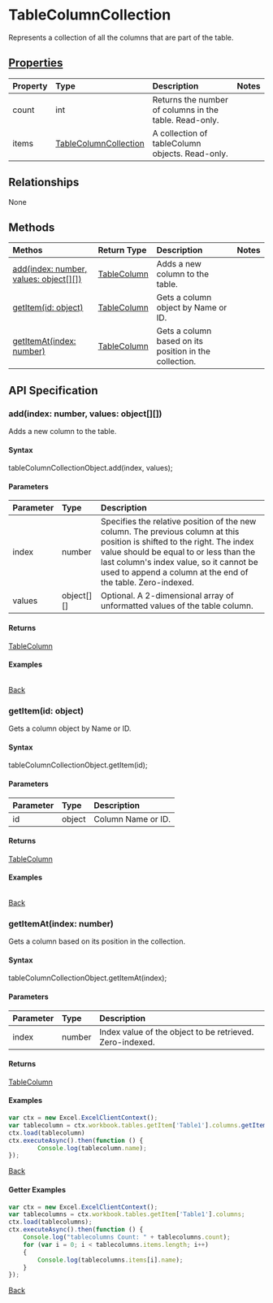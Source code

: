 # TableColumnCollection

Represents a collection of all the columns that are part of the table.

## [Properties](#getter-examples)
| Property       | Type    |Description|Notes |
|:---------------|:--------|:----------|:-----|
|count|int|Returns the number of columns in the table. Read-only.||
|items|[TableColumnCollection](tablecolumncollection.md)|A collection of tableColumn objects. Read-only.||

## Relationships
None

## Methods

| Methos           | Return Type    |Description|Notes |
|:---------------|:--------|:----------|:-----|
|[add(index: number, values: object[][])](#addindex-number-values-object)|[TableColumn](tablecolumn.md)|Adds a new column to the table.||
|[getItem(id: object)](#getitemid-object)|[TableColumn](tablecolumn.md)|Gets a column object by Name or ID.||
|[getItemAt(index: number)](#getitematindex-number)|[TableColumn](tablecolumn.md)|Gets a column based on its position in the collection.||

## API Specification

### add(index: number, values: object[][])
Adds a new column to the table.

#### Syntax
tableColumnCollectionObject.add(index, values);

#### Parameters
| Parameter       | Type    |Description|
|:---------------|:--------|:----------|
|index|number|Specifies the relative position of the new column. The previous column at this position is shifted to the right. The index value should be equal to or less than the last column's index value, so it cannot be used to append a column at the end of the table. Zero-indexed.|
|values|object[][]|Optional. A 2-dimensional array of unformatted values of the table column.|

#### Returns
[TableColumn](tablecolumn.md)

#### Examples
```js

```

[Back](#methods)

### getItem(id: object)
Gets a column object by Name or ID.

#### Syntax
tableColumnCollectionObject.getItem(id);

#### Parameters
| Parameter       | Type    |Description|
|:---------------|:--------|:----------|
|id|object| Column Name or ID.|

#### Returns
[TableColumn](tablecolumn.md)

#### Examples
```js

```

[Back](#methods)

### getItemAt(index: number)
Gets a column based on its position in the collection.

#### Syntax
tableColumnCollectionObject.getItemAt(index);

#### Parameters
| Parameter       | Type    |Description|
|:---------------|:--------|:----------|
|index|number|Index value of the object to be retrieved. Zero-indexed.|

#### Returns
[TableColumn](tablecolumn.md)

#### Examples
```js
var ctx = new Excel.ExcelClientContext();
var tablecolumn = ctx.workbook.tables.getItem['Table1'].columns.getItemAt(0);
ctx.load(tablecolumn)
ctx.executeAsync().then(function () {
		Console.log(tablecolumn.name);
});
```

[Back](#methods)

#### Getter Examples

```js
var ctx = new Excel.ExcelClientContext();
var tablecolumns = ctx.workbook.tables.getItem['Table1'].columns;
ctx.load(tablecolumns);
ctx.executeAsync().then(function () {
	Console.log("tablecolumns Count: " + tablecolumns.count);
	for (var i = 0; i < tablecolumns.items.length; i++)
	{
		Console.log(tablecolumns.items[i].name);
	}
});
```
[Back](#properties)
